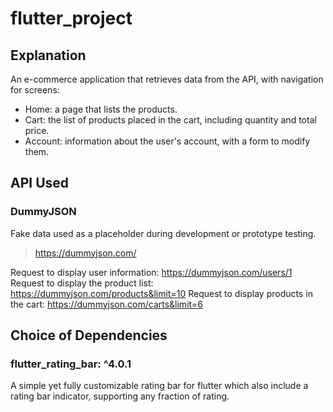 # flutter_project

## Explanation

An e-commerce application that retrieves data from the API, with navigation for screens:

- Home: a page that lists the products.
- Cart: the list of products placed in the cart, including quantity and total price.
- Account: information about the user's account, with a form to modify them.

## API Used

### DummyJSON

Fake data used as a placeholder during development or prototype testing.

> https://dummyjson.com/

Request to display user information: https://dummyjson.com/users/1
Request to display the product list: https://dummyjson.com/products&limit=10
Request to display products in the cart: https://dummyjson.com/carts&limit=6

## Choice of Dependencies

### flutter_rating_bar: ^4.0.1

A simple yet fully customizable rating bar for flutter which also include a rating bar indicator, supporting any fraction of rating.
